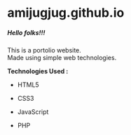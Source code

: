 # amijugjug.github.io

<h5>Hello folks!!!</h5>
<p>
	This is a portolio website.</br>
	Made using simple web technologies.
</p>
<strong>Technologies Used : </strong>
<ul>
	<li><p>HTML5</p></li>
	<li><p>CSS3</p></li>
	<li><p>JavaScript</p></li>
	<li><p>PHP</p></li>
</ul>